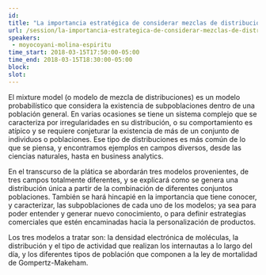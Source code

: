 ```yaml
---
id: 
title: "La importancia estratégica de considerar mezclas de distribuciones"
url: /session/la-importancia-estrategica-de-considerar-mezclas-de-distribuciones/
speakers:
 - moyocoyani-molina-espiritu
time_start: 2018-03-15T17:50:00-05:00
time_end: 2018-03-15T18:30:00-05:00
block: 
slot: 
---
```


El mixture model (o modelo de mezcla de distribuciones) es un modelo probabilístico que considera la existencia de subpoblaciones dentro de una población general. En varias ocasiones se tiene un sistema complejo que se caracteriza por irregularidades en su distribución, o su comportamiento es atípico y se requiere conjeturar la existencia de más de un conjunto de individuos o poblaciones. Ese tipo de distribuciones es más común de lo que se piensa, y encontramos ejemplos en campos diversos, desde las ciencias naturales, hasta en business analytics.

En el transcurso de la plática se abordarán tres modelos provenientes, de tres campos totalmente diferentes, y se explicará como se genera una distribución única a partir de la combinación de diferentes conjuntos poblaciones. También se hará hincapié en la importancia que tiene conocer, y caracterizar, las subpoblaciones de cada uno de los modelos; ya sea para poder entender y generar nuevo conocimiento, o para definir estrategias comerciales que estén encaminadas hacia la personalización de productos.

Los tres modelos a tratar son: la densidad electrónica de moléculas, la distribución y el tipo de actividad que realizan los internautas a lo largo del día, y los diferentes tipos de población que componen a la ley de mortalidad de Gompertz-Makeham.